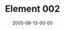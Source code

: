 ---
layout: message
category: message
series: "Elements"
title: "Element 002"
date: 2005-08-13-00-00
message_id: 107
audio: "http://s3.amazonaws.com/crossroads-media/media/legacy/mp3/Elements_02_08-14-05_Element_2.mp3"
audio-duration: "32:23"
explicit: "N"
---
